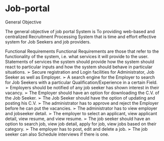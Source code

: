 # Job-portal

General Objective

The general objective of job portal System is To providing web-based and centralized
Recruitment Processing System that is time and effort effective system for Job Seekers and job
providers.

Functional Requirements
Functional Requirements are those that refer to the functionality of the system, i.e. what services
it will provide to the user. Statements of services the system should provide how the system should
react to particular inputs and how the system should behave in particular situations.
➢ Secure registration and Login facilities for Administrator, Job Seeker as well as
Employer.
➢ A search engine for the Employer to search for Job Seekers with a particular
Qualification/Experience in a certain Field.
➢ Employers should be notified of any job seeker has shown interest in their vacancy.
➢ The Employer should have an option for downloading the C.V. of the Job Seeker.
➢ The Job Seeker should have the option of updating and posting his C.V.
➢ The administrator has to approve and reject the Employer before he can put the vacancies.
➢ The administrator has to view employer and jobseeker detail.
➢ The employer to select an applicant, view applicant detail, view resume, and view resume.
➢ The job seeker should have an option to search job, view job detail, apply for job, view
jobs based on their category.
➢ The employer has to post, edit and delete a job.
➢ The job seeker can also Schedule interviews if there is one.
